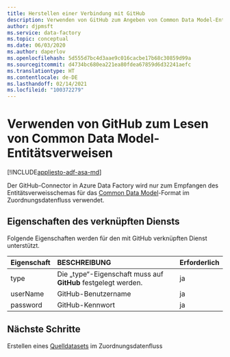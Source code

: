 ```yaml
---
title: Herstellen einer Verbindung mit GitHub
description: Verwenden von GitHub zum Angeben von Common Data Model-Entitätsverweisen
author: djpmsft
ms.service: data-factory
ms.topic: conceptual
ms.date: 06/03/2020
ms.author: daperlov
ms.openlocfilehash: 5d555d7bc4d3aae9c016cacbe17b68c30859d99a
ms.sourcegitcommit: d4734bc680ea221ea80fdea67859d6d32241aefc
ms.translationtype: HT
ms.contentlocale: de-DE
ms.lasthandoff: 02/14/2021
ms.locfileid: "100372279"
---
```

# <a name="use-github-to-read-common-data-model-entity-references"></a>Verwenden von GitHub zum Lesen von Common Data Model-Entitätsverweisen

[!INCLUDE[appliesto-adf-asa-md](includes/appliesto-adf-asa-md.md)]

Der GitHub-Connector in Azure Data Factory wird nur zum Empfangen des Entitätsverweisschemas für das [Common Data Model](format-common-data-model.md)-Format im Zuordnungsdatenfluss verwendet.

## <a name="linked-service-properties"></a>Eigenschaften des verknüpften Diensts

Folgende Eigenschaften werden für den mit GitHub verknüpften Dienst unterstützt.

| Eigenschaft | BESCHREIBUNG | Erforderlich |
|:--- |:--- |:--- |
| type | Die „type“-Eigenschaft muss auf **GitHub** festgelegt werden. | ja
| userName | GitHub-Benutzername | ja |
| password | GitHub-Kennwort | ja |

## <a name="next-steps"></a>Nächste Schritte

Erstellen eines [Quelldatasets](data-flow-source.md) im Zuordnungsdatenfluss